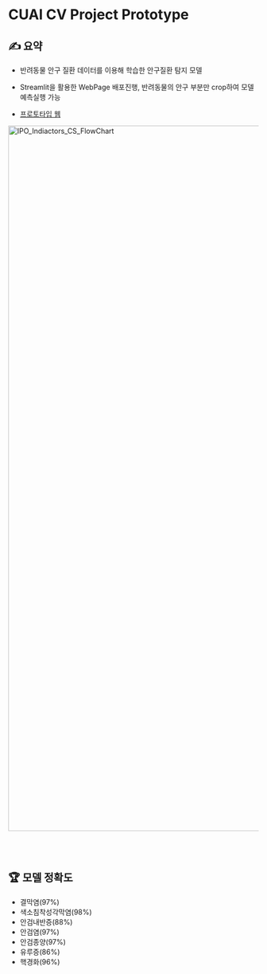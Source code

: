 # CUAI CV Project Prototype

## ✍ 요약
- 반려동물 안구 질환 데이터를 이용해 학습한 안구질환 탐지 모델

- Streamlit을 활용한 WebPage 배포진행, 반려동물의 안구 부분만 crop하여 모델 예측실행 가능

- [프로토타입 웹](https://cuai-cv-project-g5ncyoawma3myuruh4kghk.streamlit.app/)


<img width="1416" alt="IPO_Indiactors_CS_FlowChart" src="https://github.com/GGoodong/IPO_Indicators_CS/assets/132545436/143b9af7-0067-4e7e-bf64-da7f18d25a74">

<br/><br/>

## 🏆 모델 정확도
- 결막염(97%)
- 색소침착성각막염(98%)
- 안검내반증(88%)
- 안검염(97%)
- 안검종양(97%)
- 유루증(86%)
- 핵경화(96%)
  

